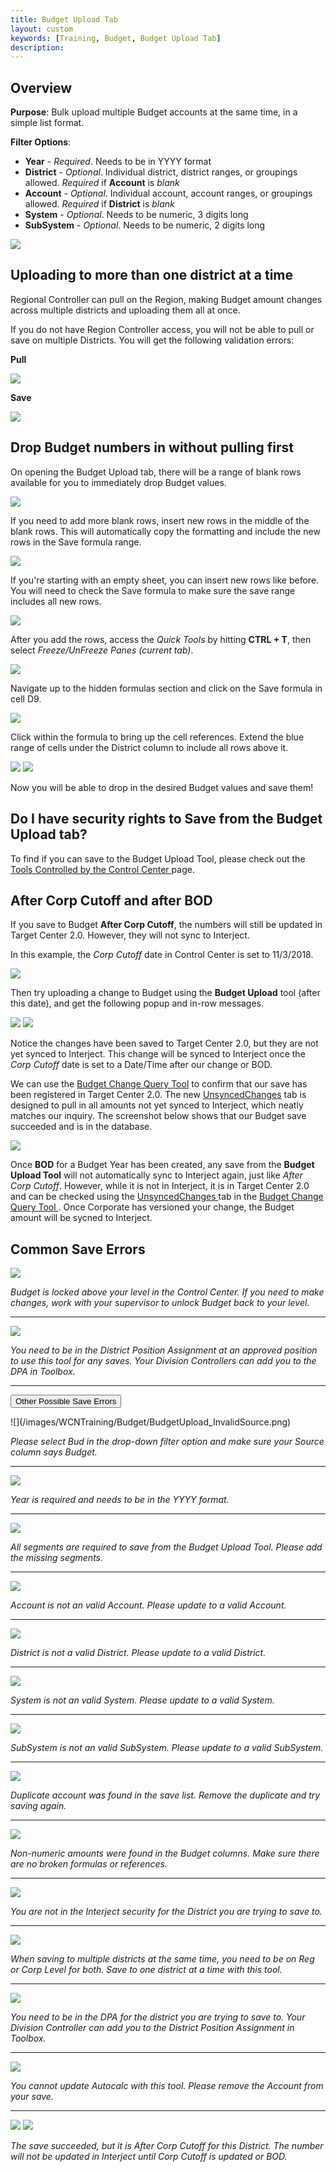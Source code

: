 ```yaml
---
title: Budget Upload Tab
layout: custom
keywords: [Training, Budget, Budget Upload Tab]
description: 
---
```


## Overview

**Purpose**:  Bulk upload multiple Budget accounts at the same time, in a simple list format.

**Filter Options**:

* **Year** - *Required*. Needs to be in YYYY format
* **District** - *Optional*. Individual district, district ranges, or groupings allowed. *Required* if **Account** is *blank*
* **Account** - *Optional*. Individual account, account ranges, or groupings allowed. *Required* if **District** is *blank*
* **System** - *Optional*. Needs to be numeric, 3 digits long
* **SubSystem** - *Optional*. Needs to be numeric, 2 digits long

![](/images/WCNTraining/Budget/BudgetUpload_FullView.png)

## Uploading to more than one district at a time

Regional Controller can pull on the Region, making Budget amount changes across multiple districts and uploading them all at once.

If you do not have Region Controller access, you will not be able to pull or save on multiple Districts. You will get the following validation errors:

**Pull**

![](/images/WCNTraining/Budget/BudgetUpload_MultipleDistrictsPull.png)

**Save**

![](/images/WCNTraining/Budget/BudgetUpload_MultipleDistrictsSave.png)

## Drop Budget numbers in without pulling first

On opening the Budget Upload tab, there will be a range of blank rows available for you to immediately drop Budget values. 

![](/images/WCNTraining/Budget/BudgetUpload_BlankRowsDefault.png)

If you need to add more blank rows, insert new rows in the middle of the blank rows. This will automatically copy the formatting and include the new rows in the Save formula range.

![](/images/WCNTraining/Budget/BudgetUpload_InsertNewRowsMiddle.png)

If you're starting with an empty sheet, you can insert new rows like before. You will need to check the Save formula to make sure the save range includes all new rows.

![](/images/WCNTraining/Budget/BudgetUpload_InsertNewRowsFromEmpty.png)

After you add the rows, access the *Quick Tools* by hitting **CTRL + T**, then select *Freeze/UnFreeze Panes (current tab)*.

![](/images/WCNTraining/Budget/BudgetUpload_QuickTools.png)

Navigate up to the hidden formulas section and click on the Save formula in cell D9.

![](/images/WCNTraining/Budget/BudgetUpload_SaveFormula.png)

Click within the formula to bring up the cell references. Extend the blue range of cells under the District column to include all rows above it.

![](/images/WCNTraining/Budget/BudgetUpload_SmallSaveRange.png)
![](/images/WCNTraining/Budget/BudgetUpload_BigSaveRange.png)

Now you will be able to drop in the desired Budget values and save them!

## Do I have security rights to Save from the Budget Upload tab?

To find if you can save to the Budget Upload Tool, please check out the [ Tools Controlled by the Control Center ](/bApps/InterjectTraining/Budget/ControlCenterSecurity.html#budget-tools-and-the-control-center) page.

## After Corp Cutoff and after BOD

If you save to Budget **After Corp Cutoff**, the numbers will still be updated in Target Center 2.0. However, they will not sync to Interject.

In this example, the *Corp Cutoff* date in Control Center is set to 11/3/2018.

![](/images/WCNTraining/Budget/BudgetUpload_CCAfterCorpCutoff.png)

Then try uploading a change to Budget using the **Budget Upload** tool (after this date), and get the following popup and in-row messages.

![](/images/WCNTraining/Budget/BudgetUpload_AfterCorpCutoffMessage.png)
![](/images/WCNTraining/Budget/BudgetUpload_AfterCorpCutoffRowMessage.png)

Notice the changes have been saved to Target Center 2.0, but they are not yet synced to Interject. This change will be synced to Interject once the *Corp Cutoff* date is set to a Date/Time after our change or BOD.

We can use the [Budget Change Query Tool](/bApps/InterjectTraining/Budget/BudgetChangeQueryToolSummary.html) to confirm that our save has been registered in Target Center 2.0. The new [UnsyncedChanges](/bApps/InterjectTraining/Budget/BudgetChangeQuery_UnsyncedChanges.html) tab is designed to pull in all amounts not yet synced to Interject, which neatly matches our inquiry. The screenshot below shows that our Budget save succeeded and is in the database.

![](/images/WCNTraining/Budget/BudgetUpload_UnsyncedChangesBCQuery.png)

Once **BOD** for a Budget Year has been created, any save from the **Budget Upload Tool** will not automatically sync to Interject again, just like *After Corp Cutoff*. However, while it is not in Interject, it is in Target Center 2.0 and can be checked using the [ UnsyncedChanges ](/bApps/InterjectTraining/Budget/BudgetChangeQuery_UnsyncedChanges.html) tab in the [ Budget Change Query Tool ](/bApps/InterjectTraining/Budget/BudgetChangeQueryToolSummary.html). Once Corporate has versioned your change, the Budget amount will be sycned to Interject.

## Common Save Errors

![](/images/WCNTraining/Budget/BudgetUpload_LockLevelError.png)

*Budget is locked above your level in the Control Center. If you need to make changes, work with your supervisor to unlock Budget back to your level.*

___
![](/images/WCNTraining/Budget/BudgetUpload_DPAError.png)

*You need to be in the District Position Assignment at an approved position to use this tool for any saves. Your Division Controllers can add you to the DPA in Toolbox.*

___
<button class="collapsible">Other Possible Save Errors</button>
<div markdown="1" class="panel">
![](/images/WCNTraining/Budget/BudgetUpload_InvalidSource.png)

*Please select Bud in the drop-down filter option and make sure your Source column says Budget.*

___
![](/images/WCNTraining/Budget/BudgetUpload_InvalidYear.png)

*Year is required and needs to be in the YYYY format.*
        
___
![](/images/WCNTraining/Budget/BudgetUpload_IncompleteGLString.png)

*All segments are required to save from the Budget Upload Tool. Please add the missing segments.*

___
![](/images/WCNTraining/Budget/BudgetUpload_InvalidAccount.png)

*Account is not an valid Account. Please update to a valid Account.*
        
___
![](/images/WCNTraining/Budget/BudgetUpload_InvalidDistrict.png)

*District is not a valid District. Please update to a valid District.*

___
![](/images/WCNTraining/Budget/BudgetUpload_InvalidSystem.png)

*System is not an valid System. Please update to a valid System.*
        
___
![](/images/WCNTraining/Budget/BudgetUpload_InvalidSubSystem.png)

*SubSystem is not an valid SubSystem. Please update to a valid SubSystem.*

___
![](/images/WCNTraining/Budget/BudgetUpload_DuplicateAccount.png)

*Duplicate account was found in the save list. Remove the duplicate and try saving again.*
        
___
![](/images/WCNTraining/Budget/BudgetUpload_InvalidAmount.png)

*Non-numeric amounts were found in the Budget columns. Make sure there are no broken formulas or references.*

___
![](/images/WCNTraining/Budget/BudgetUpload_DistrictNotinRightsRow.png)

*You are not in the Interject security for the District you are trying to save to.*

___
![](/images/WCNTraining/Budget/BudgetUpload_RegCorpMultipleDistrictError.png)

*When saving to multiple districts at the same time, you need to be on Reg or Corp Level for both. Save to one district at a time with this tool.*
        
___
![](/images/WCNTraining/Budget/BudgetUpload_NotinDPAforDistrict.png)

*You need to be in the DPA for the district you are trying to save to. Your Division Controller can add you to the District Position Assignment in Toolbox.*

___
![](/images/WCNTraining/Budget/BudgetUpload_CannotUpdateAutocalcs.png)

*You cannot update Autocalc with this tool. Please remove the Account from your save.*
        
___
![](/images/WCNTraining/Budget/BudgetUpload_AfterCorpCutoffMessage.png)
![](/images/WCNTraining/Budget/BudgetUpload_AfterCorpCutoffRowMessageSingle.png)

*The save succeeded, but it is After Corp Cutoff for this District. The number will not be updated in Interject until Corp Cutoff is updated or BOD.*
</div>
